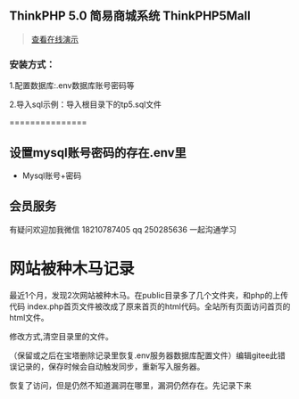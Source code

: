 

## ThinkPHP 5.0 简易商城系统 ThinkPHP5Mall

> [查看在线演示](http://open.gaoxueya.com)  


### 安装方式：

1.配置数据库:.env数据库账号密码等

2.导入sql示例：导入根目录下的tp5.sql文件

===============

## 设置mysql账号密码的存在.env里
+ Mysql账号+密码 

## 会员服务

 
有疑问欢迎加我微信 18210787405  qq 250285636  一起沟通学习

#  网站被种木马记录

最近1个月，发现2次网站被种木马。在public目录多了几个文件夹，和php的上传代码
index.php首页文件被改成了原来首页的html代码。全站所有页面访问首页的html文件。

修改方式,清空目录里的文件。

（保留或之后在宝塔删除记录里恢复.env服务器数据库配置文件）编辑gitee此错误记录的，保存时候会自动触发同步，重新写入服务器。

恢复了访问，但是仍然不知道漏洞在哪里，漏洞仍然存在。先记录下来
 
  